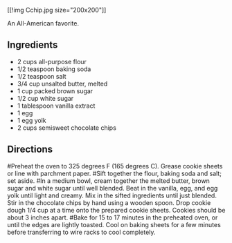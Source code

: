 [[!img Cchip.jpg size="200x200"]]

An All-American favorite.

## Ingredients
* 2 cups all-purpose flour
* 1/2 teaspoon baking soda
* 1/2 teaspoon salt
* 3/4 cup unsalted butter, melted
* 1 cup packed brown sugar
* 1/2 cup white sugar
* 1 tablespoon vanilla extract
* 1 egg
* 1 egg yolk
* 2 cups semisweet chocolate chips

## Directions

#Preheat the oven to 325 degrees F (165 degrees C). Grease cookie sheets or line with parchment paper.
#Sift together the flour, baking soda and salt; set aside.
#In a medium bowl, cream together the melted butter, brown sugar and white sugar until well blended. Beat in the vanilla, egg, and egg yolk until light and creamy. Mix in the sifted ingredients until just blended. Stir in the chocolate chips by hand using a wooden spoon. Drop cookie dough 1/4 cup at a time onto the prepared cookie sheets. Cookies should be about 3 inches apart.
#Bake for 15 to 17 minutes in the preheated oven, or until the edges are lightly toasted. Cool on baking sheets for a few minutes before transferring to wire racks to cool completely.